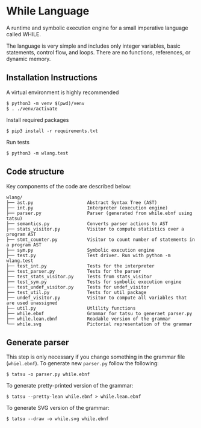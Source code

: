 # While Language

A runtime and symbolic execution engine for a small imperative language called WHILE. 

The language is very simple and includes only integer variables, basic
statements, control flow, and loops. There are no functions, references, or
dynamic memory.

## Installation Instructions

A virtual environment is highly recommended

```
$ python3 -m venv $(pwd)/venv
$ . ./venv/activate
```

Install required packages
```
$ pip3 install -r requirements.txt
```

Run tests
```
$ python3 -m wlang.test
```

## Code structure

Key components of the code are described below:
```
wlang/
├── ast.py                    Abstract Syntax Tree (AST)
├── int.py                    Interpreter (execution engine)
├── parser.py                 Parser (generated from while.ebnf using tatsu)
├── semantics.py              Converts parser actions to AST
├── stats_visitor.py          Visitor to compute statistics over a program AST
├── stmt_counter.py           Visitor to count number of statements in a program AST
├── sym.py                    Symbolic execution engine
├── test.py                   Test driver. Run with python -m wlang.test
├── test_int.py               Tests for the interpreter
├── test_parser.py            Tests for the parser
├── test_stats_visitor.py     Tests from stats_visitor
├── test_sym.py               Tests for symbolic execution engine
├── test_undef_visitor.py     Tests for undef_visitor
├── test_util.py              Tests for util package
├── undef_visitor.py          Visitor to compute all variables that are used unassigned
├── util.py                   Utlility functions
├── while.ebnf                Grammar for tatsu to generaet parser.py
├── while.lean.ebnf           Readable version of the grammar
└── while.svg                 Pictorial representation of the grammar
```

## Generate parser

This step is only necessary if you change something in the grammar file (`whiel.ebnf`). To generate new `parser.py` follow the following:
```
$ tatsu -o parser.py while.ebnf
```

To generate pretty-printed version of the grammar:
```
$ tatsu --pretty-lean while.ebnf > while.lean.ebnf
```

To generate SVG version of the grammar:
```
$ tatsu --draw -o while.svg while.ebnf
```
